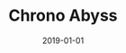 ---
layout: project
type: project
image: images/chrono-abyss_thumbnail.jpg
title: Chrono Abyss
permalink: projects/chronoabyss
# All dates must be YYYY-MM-DD format!
date: 2019-01-01
labels:
  - C#
  - Unity
  - GitHub
summary: A 2D top-down action-RPG with a movement-based time mechanic and endless dungeons. <a href="https://github.com/christopherdufort/Dream-Eater-Interactive"><i class="large github icon"></i></a> <a href="https://www.youtube.com/watch?v=_nvECaCOx4Y"><i class="large youtube icon "></i></a>
---